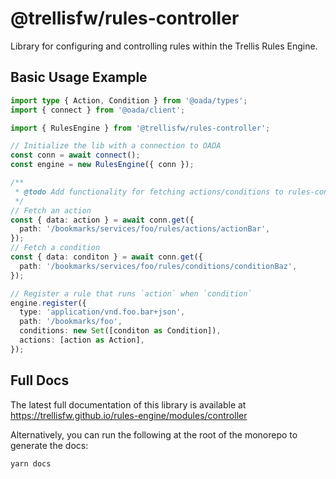 # @trellisfw/rules-controller

Library for configuring and controlling rules within
the Trellis Rules Engine.

## Basic Usage Example

```typescript
import type { Action, Condition } from '@oada/types';
import { connect } from '@oada/client';

import { RulesEngine } from '@trellisfw/rules-controller';

// Initialize the lib with a connection to OADA
const conn = await connect();
const engine = new RulesEngine({ conn });

/**
 * @todo Add functionality for fetching actions/conditions to rules-controller
 */
// Fetch an action
const { data: action } = await conn.get({
  path: '/bookmarks/services/foo/rules/actions/actionBar',
});
// Fetch a condition
const { data: conditon } = await conn.get({
  path: '/bookmarks/services/foo/rules/conditions/conditionBaz',
});

// Register a rule that runs `action` when `condition`
engine.register({
  type: 'application/vnd.foo.bar+json',
  path: '/bookmarks/foo',
  conditions: new Set([conditon as Condition]),
  actions: [action as Action],
});
```

## Full Docs

The latest full documentation of this library is available at
https://trellisfw.github.io/rules-engine/modules/controller

Alternatively, you can run the following at the root of the monorepo
to generate the docs:

```
yarn docs
```
